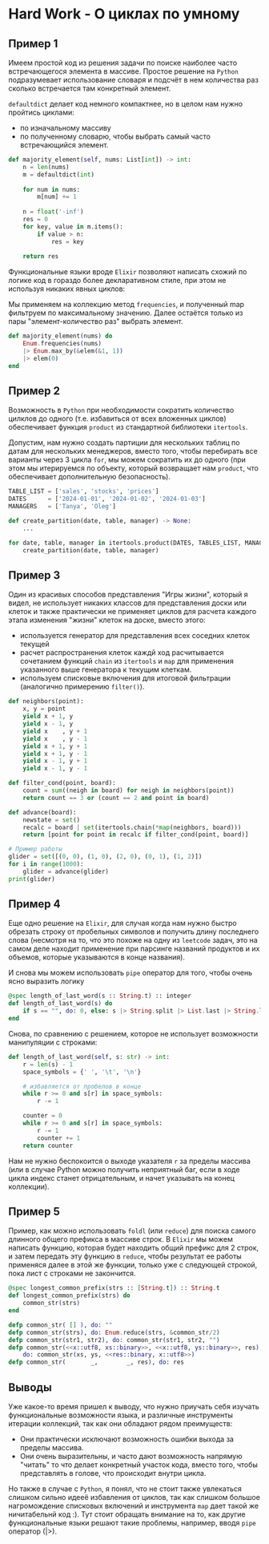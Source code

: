 # Hard Work -  О циклах по умному

## Пример 1

Имеем простой код из решения задачи по поиске наиболее часто встречающегося элемента в массиве.
Простое решение на `Python` подразумевает использование словаря и подсчёт в нем количества раз
сколько встречается там конкретный элемент.

`defaultdict` делает код немного компактнее, но в целом нам нужно пройтись циклами:

- по изначальному массиву
- по полученному словарю, чтобы выбрать самый часто встречающийся элемент.

```py
def majority_element(self, nums: List[int]) -> int:
    n = len(nums)
    m = defaultdict(int)
    
    for num in nums:
        m[num] += 1
    
    n = float('-inf')
    res = 0
    for key, value in m.items():
        if value > n:
            res = key
    
    return res
```

Функциональные языки вроде `Elixir` позволяют написать схожий по логике код
в гораздо более декларативном стиле, при этом не используя никаких явных циклов:

Мы применяем на коллекцию метод `frequencies`, и полученный map фильтруем по максимальному значению.
Далее остаётся только из пары "элемент-количество раз" выбрать элемент.

```ex
def majority_element(nums) do
    Enum.frequencies(nums) 
    |> Enum.max_by(&elem(&1, 1)) 
    |> elem(0)
end
```

## Пример 2

Возможность в `Python` при необходимости сократить количество цилклов до одного (т.е.
избавиться от всех вложенных циклов) обеспечивает функция `product` из стандартной библиотеки
`itertools`.

Допустим, нам нужно создать партиции для нескольких таблиц по датам для нескольких менеджеров,
вместо того, чтобы перебирать все варианты через 3 цикла `for`, мы можем сократить их до одного
(при этом мы итерируемся по объекту, который возвращает нам `product`, что обеспечивает дополнительную безопасность).

```py
TABLE_LIST = ['sales', 'stocks', 'prices']
DATES      = ['2024-01-01', '2024-01-02', '2024-01-03']
MANAGERS   = ['Tanya', 'Oleg']

def create_partition(date, table, manager) -> None: 
    ...

for date, table, manager in itertools.product(DATES, TABLES_LIST, MANAGERS):
    create_partition(date, table, manager) 
```

## Пример 3

Один из красивых способов представления "Игры жизни", который я видел,
не использует никаких классов для представления доски или клеток и также практически
не применяет циклов для расчета каждого этапа изменения "жизни" клеток на доске, вместо этого:

- используется генератор для представления всех соседних клеток текущей
- расчет распространения клеток каждй ход расчитывается сочетанием функций
`chain` из `itertools` и `map` для применения указанного выше генератора к текущим клеткам.
- используем списковые включения для итоговой фильтрации (аналогично примерению `filter()`).


```python
def neighbors(point):
    x, y = point
    yield x + 1, y
    yield x - 1, y
    yield x    , y + 1
    yield x    , y - 1
    yield x + 1, y + 1
    yield x + 1, y - 1
    yield x - 1, y + 1
    yield x - 1, y - 1

def filter_cond(point, board):
    count = sum((neigh in board) for neigh in neighbors(point))
    return count == 3 or (count == 2 and point in board)

def advance(board):
    newstate = set()
    recalc = board | set(itertools.chain(*map(neighbors, board)))
    return [point for point in recalc if filter_cond(point, board)] 

# Пример работы
glider = set([(0, 0), (1, 0), (2, 0), (0, 1), (1, 2)])
for i in range(1000):
    glider = advance(glider)
print(glider)
```

## Пример 4

Еще одно решение на `Elixir`, для случая когда нам нужно быстро обрезать строку от пробельных
символов и получить длину последнего слова (несмотря на то, что это похоже на одну из
`leetcode` задач, это на самом деле находит применение при парсинге названий продуктов и их
объемов, которые указываются в конце названия).

И снова мы можем использовать `pipe` оператор для того, чтобы очень ясно выразить логику

```ex
@spec length_of_last_word(s :: String.t) :: integer
def length_of_last_word(s) do
    if s == "", do: 0, else: s |> String.split |> List.last |> String.length
end
```

Снова, по сравнению с решением, которое не использует возможности манипуляции с строками:

```py
def length_of_last_word(self, s: str) -> int:
    r = len(s) - 1
    space_symbols = {' ', '\t', '\n'}

    # избавляется от пробелов в конце
    while r >= 0 and s[r] in space_symbols:
        r -= 1

    counter = 0
    while r >= 0 and s[r] in space_symbols:
        r -= 1
        counter += 1
    return counter
```

Нам не нужно беспокоится о выходе указателя `r` за пределы массива (или в случае Python можно получить неприятный баг, если в ходе цикла индекс станет отрицательным, и начет указывать на конец коллекции).

## Пример 5

Пример, как можно использовать `foldl` (или `reduce`) для поиска самого длинного
общего префикса в массиве строк.
В `Elixir` мы можем написать функцию, которая будет находить общий префикс для 2 строк, и затем
передать эту функцию в `reduce`, чтобы результат ее работы применяся далее в этой же функции,
только уже с следующей строкой, пока лист с строками не закончится.

```ex
@spec longest_common_prefix(strs :: [String.t]) :: String.t
def longest_common_prefix(strs) do
    common_str(strs)
end

defp common_str( [] ), do: ""
defp common_str(strs), do: Enum.reduce(strs, &common_str/2)
defp common_str(str1, str2), do: common_str(str1, str2, "")
defp common_str(<<x::utf8, xs::binary>>, <<x::utf8, ys::binary>>, res), 
    do: common_str(xs, ys, <<res::binary, x::utf8>>)
defp common_str(       _,        _, res), do: res
```

## Выводы

Уже какое-то время пришел к выводу, что нужно приучать себя изучать функциональные возможности языка, и различные инструменты итерации коллекций,
так как они обладают рядом преимуществ:

- Они практически исключают возможность ошибки выхода за пределы массива.
- Они очень выразительны, и часто дают возможность напрямую "читать" то что делает конкретный
участок кода, вместо того, чтобы представлять в голове, что происходит внутри цикла.

Но также в случае с `Python`, я понял, что не стоит также увлекаться слишком сильно идееё избавления от циклов, так как слишком большое нагромождение списковых включений и инструмента `map` дает такой же ничитабельнй код :). Тут стоит обращать внимание на то, как другие функциональные языки решают такие проблемы, например, вводя `pipe` оператор (|>).


